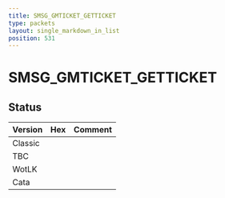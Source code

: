 ```yaml
---
title: SMSG_GMTICKET_GETTICKET
type: packets
layout: single_markdown_in_list
position: 531
---
```


# SMSG_GMTICKET_GETTICKET

## Status

Version | Hex | Comment
---------- | ---------- | ---------- 
Classic |  |  
TBC |  |  
WotLK |  |  
Cata |  |  
